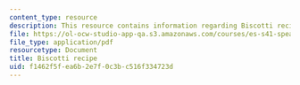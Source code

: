 ```yaml
---
content_type: resource
description: This resource contains information regarding Biscotti recipe.
file: https://ol-ocw-studio-app-qa.s3.amazonaws.com/courses/es-s41-speak-italian-with-your-mouth-full-spring-2012/f1462f5fea6b2e7f0c3bc516f334723d_MITES_S41S12_recipe_11.pdf
file_type: application/pdf
resourcetype: Document
title: Biscotti recipe
uid: f1462f5f-ea6b-2e7f-0c3b-c516f334723d
---
```

